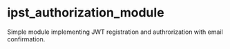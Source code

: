 # ipst_authorization_module
Simple module implementing JWT registration and authrorization with email confirmation.
